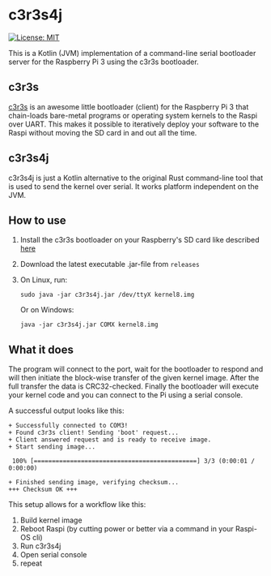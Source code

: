 # c3r3s4j
[![License: MIT](https://img.shields.io/badge/License-MIT-yellow.svg)](https://opensource.org/licenses/MIT)

This is a Kotlin (JVM) implementation of a command-line serial bootloader server for the Raspberry Pi 3 using the c3r3s bootloader.

## c3r3s
[c3r3s](https://github.com/robey/c3r3s) is an awesome little bootloader (client) for the Raspberry Pi 3 that chain-loads 
bare-metal programs or operating system kernels to the Raspi over UART. This makes it possible to iteratively deploy your software
to the Raspi without moving the SD card in and out all the time. 

## c3r3s4j
c3r3s4j is just a Kotlin alternative to the original Rust command-line tool that is used to send the kernel over serial. 
It works platform independent on the JVM.

## How to use

1. Install the c3r3s bootloader on your Raspberry's SD card like described [here](https://github.com/robey/c3r3s#how-to-use)
1. Download the latest executable .jar-file from `releases`
2. On Linux, run:

   ```
   sudo java -jar c3r3s4j.jar /dev/ttyX kernel8.img
   ```
   Or on Windows:
   ```
   java -jar c3r3s4j.jar COMX kernel8.img
   ```
   
## What it does   

The program will connect to the port, wait for the bootloader to respond and will then initiate the block-wise transfer of the given kernel image.
After the full transfer the data is CRC32-checked. Finally the bootloader will execute your kernel code and you can connect to the Pi using a serial console.  

A successful output looks like this:

```
+ Successfully connected to COM3!
+ Found c3r3s client! Sending 'boot' request...
+ Client answered request and is ready to receive image.
+ Start sending image...

 100% [=============================================] 3/3 (0:00:01 / 0:00:00)

+ Finished sending image, verifying checksum...
+++ Checksum OK +++
```

This setup allows for a workflow like this:
1. Build kernel image
2. Reboot Raspi (by cutting power or better via a command in your Raspi-OS cli)
3. Run c3r3s4j
4. Open serial console
5. repeat
